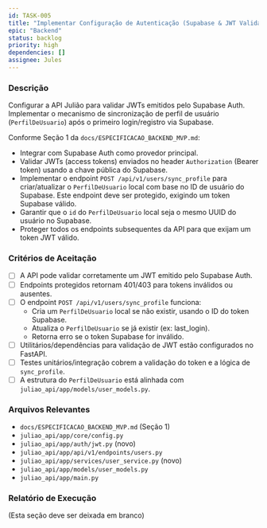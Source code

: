 ```yaml
---
id: TASK-005
title: "Implementar Configuração de Autenticação (Supabase & JWT Validation)"
epic: "Backend"
status: backlog
priority: high
dependencies: []
assignee: Jules
---
```


### Descrição

Configurar a API Julião para validar JWTs emitidos pelo Supabase Auth. Implementar o mecanismo de sincronização de perfil de usuário (`PerfilDeUsuario`) após o primeiro login/registro via Supabase.

Conforme Seção 1 da `docs/ESPECIFICACAO_BACKEND_MVP.md`:
- Integrar com Supabase Auth como provedor principal.
- Validar JWTs (access tokens) enviados no header `Authorization` (Bearer token) usando a chave pública do Supabase.
- Implementar o endpoint `POST /api/v1/users/sync_profile` para criar/atualizar o `PerfilDeUsuario` local com base no ID de usuário do Supabase. Este endpoint deve ser protegido, exigindo um token Supabase válido.
- Garantir que o `id` do `PerfilDeUsuario` local seja o mesmo UUID do usuário no Supabase.
- Proteger todos os endpoints subsequentes da API para que exijam um token JWT válido.

### Critérios de Aceitação

- [ ] A API pode validar corretamente um JWT emitido pelo Supabase Auth.
- [ ] Endpoints protegidos retornam 401/403 para tokens inválidos ou ausentes.
- [ ] O endpoint `POST /api/v1/users/sync_profile` funciona:
    - Cria um `PerfilDeUsuario` local se não existir, usando o ID do token Supabase.
    - Atualiza o `PerfilDeUsuario` se já existir (ex: last_login).
    - Retorna erro se o token Supabase for inválido.
- [ ] Utilitários/dependências para validação de JWT estão configurados no FastAPI.
- [ ] Testes unitários/integração cobrem a validação do token e a lógica de `sync_profile`.
- [ ] A estrutura do `PerfilDeUsuario` está alinhada com `juliao_api/app/models/user_models.py`.

### Arquivos Relevantes

* `docs/ESPECIFICACAO_BACKEND_MVP.md` (Seção 1)
* `juliao_api/app/core/config.py`
* `juliao_api/app/auth/jwt.py` (novo)
* `juliao_api/app/api/v1/endpoints/users.py`
* `juliao_api/app/services/user_service.py` (novo)
* `juliao_api/app/models/user_models.py`
* `juliao_api/app/main.py`

### Relatório de Execução

(Esta seção deve ser deixada em branco)
